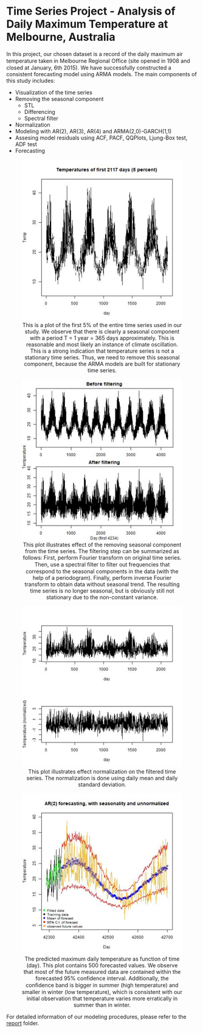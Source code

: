 # Time Series Project - Analysis of Daily Maximum Temperature at Melbourne, Australia

In this project, our chosen dataset is a record of the daily maximum air temperature taken in Melbourne Regional Oﬃce (site opened in 1908 and closed at January, 6th 2015). We have successfully constructed a consistent forecasting model using ARMA models. The main components of this study includes:
- Visualization of the time series
- Removing the seasonal component
	- STL
	- Differencing
	- Spectral filter
- Normalization
- Modeling with AR(2), AR(3), AR(4) and ARMA(2,0)-GARCH(1,1)
- Assesing model residuals using ACF, PACF, QQPlots, Ljung-Box test, ADF test
- Forecasting


<figure align="center">
  <img src="https://github.com/wywongbd/EPFL-Time-Series/blob/master/project/plots/raw-ts/first5percent.jpg">
  <figcaption> This is a plot of the first 5% of the entire time series used in our study. We observe that there is clearly a seasonal component with a period T = 1 year = 365 days approximately. This is reasonable and most likely an instance of climate oscillation. This is a strong indication that temperature series is not a stationary time series. Thus, we need to remove this seasonal component, because the ARMA models are built for stationary time series.  </figcaption>
</figure>

<figure align="center">
  <img src="https://github.com/wywongbd/EPFL-Time-Series/blob/master/project/plots/filtering/TS-before-and-after.jpg">
  <figcaption> This plot illustrates effect of the removing seasonal component from the time series. The filtering step can be summarized as follows: First, perform Fourier transform on original time series. Then, use a spectral ﬁlter to ﬁlter out frequencies that correspond to the seasonal components in the data (with the help of a periodogram). Finally, perform inverse Fourier transform to obtain data without seasonal trend. The resulting time series is no longer seasonal, but is obviously still not stationary due to the non-constant variance. </figcaption>
</figure>

<figure align="center">
  <img src="https://github.com/wywongbd/EPFL-Time-Series/blob/master/project/plots/normalization/Normalization-before-and-after.jpg">
  <figcaption> This plot illustrates effect normalization on the filtered time series. The normalization is done using daily mean and daily standard deviation. </figcaption>
</figure>

<figure align="center">
  <img src="https://github.com/wywongbd/EPFL-Time-Series/blob/master/project/plots/modeling/ARMA/forecasting/ar2-forecasting-recovered-360days-with-obs.jpg">
  <figcaption> The predicted maximum daily temperature as function of time (day). This plot contains 500 forecasted values. We observe that most of the future measured data are contained within the forecasted 95% confidence interval. Additionally, the conﬁdence band is bigger in summer (high temperature) and smaller in winter (low temperature), which is consistent with our initial observation that temperature varies more erratically in summer than in winter.</figcaption>
</figure>

For detailed information of our modeling procedures, please refer to the [report](https://github.com/wywongbd/EPFL-Time-Series/tree/master/project/report) folder.

